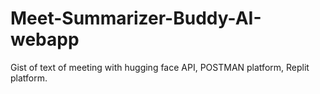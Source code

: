 # Meet-Summarizer-Buddy-AI-webapp
Gist of text of meeting with hugging face API, POSTMAN platform, Replit platform.
